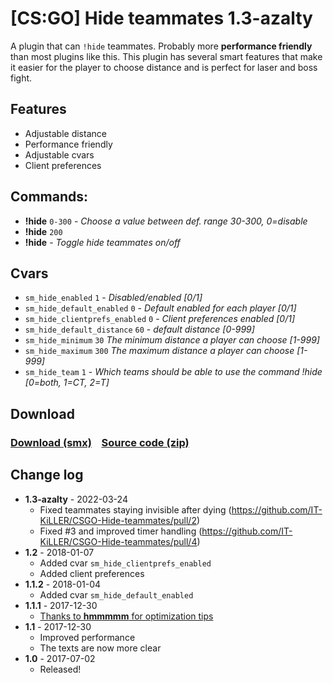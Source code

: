 # [CS:GO] Hide teammates 1.3-azalty
A plugin that can `!hide` teammates. Probably more **performance friendly** than most plugins like this. This
 plugin has several smart features that make it easier for the player to choose distance and is perfect for laser and boss fight.

## Features
  - Adjustable distance
  - Performance friendly
  - Adjustable cvars
  - Client preferences
  
## Commands:
  - **!hide** `0-300` - *_Choose a value between def. range 30-300, 0=disable_*
  - **!hide** `200`
  - **!hide** - *_Toggle hide teammates on/off_*
 
## Cvars
  - `sm_hide_enabled` `1` - *_Disabled/enabled [0/1]_*
  - `sm_hide_default_enabled` `0` - *_Default enabled for each player [0/1]_*
  - `sm_hide_clientprefs_enabled` `0` - *_Client preferences enabled [0/1]_*
  - `sm_hide_default_distance` `60` - *_default distance [0-999]_*
  - `sm_hide_minimum` `30` *_The minimum distance a player can choose [1-999]_*
  - `sm_hide_maximum` `300` *_The maximum distance a player can choose [1-999]_*
  - `sm_hide_team` `1` - *_Which teams should be able to use the command !hide [0=both, 1=CT, 2=T]_*
  
## Download
### [Download (smx)](https://github.com/azalty/CSGO-Hide-teammates/raw/master-all-patches/hide_teammates.smx)    [Source code (zip)](https://github.com/azalty/CSGO-Hide-teammates/archive/refs/heads/master-all-patches.zip)

## Change log
- **1.3-azalty** - 2022-03-24
  - Fixed teammates staying invisible after dying (https://github.com/IT-KiLLER/CSGO-Hide-teammates/pull/2)
  - Fixed #3 and improved timer handling (https://github.com/IT-KiLLER/CSGO-Hide-teammates/pull/4)
- **1.2** - 2018-01-07
  - Added cvar `sm_hide_clientprefs_enabled`
  - Added client preferences
- **1.1.2** - 2018-01-04
  - Added cvar `sm_hide_default_enabled`
- **1.1.1** - 2017-12-30
  - [Thanks to **hmmmmm** for optimization tips](https://forums.alliedmods.net/showpost.php?p=2568894&postcount=2)
- **1.1** - 2017-12-30
  - Improved performance
  - The texts are now more clear
- **1.0** - 2017-07-02
  - Released!
